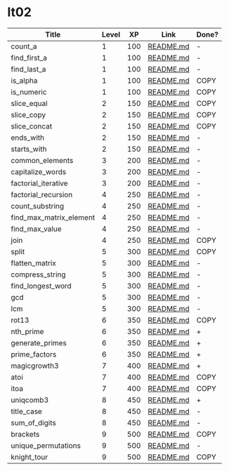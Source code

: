 # lt02

| Title                   | Level | XP  | Link                                      | Done? |
| ----------------------- | ----- | --- | ----------------------------------------- | ----- |
| count_a                 | 1     | 100 | [README.md](./count_a.md)                 | -     |
| find_first_a            | 1     | 100 | [README.md](./find_first_a.md)            | -     |
| find_last_a             | 1     | 100 | [README.md](./find_last_a.md)             | -     |
| is_alpha                | 1     | 100 | [README.md](./is_alpha.md)                | COPY  |
| is_numeric              | 1     | 100 | [README.md](./is_numeric.md)              | COPY  |
| slice_equal             | 2     | 150 | [README.md](./slice_equal.md)             | COPY  |
| slice_copy              | 2     | 150 | [README.md](./slice_copy.md)              | COPY  |
| slice_concat            | 2     | 150 | [README.md](./slice_concat.md)            | COPY  |
| ends_with               | 2     | 150 | [README.md](./ends_with.md)               | -     |
| starts_with             | 2     | 150 | [README.md](./starts_with.md)             | -     |
| common_elements         | 3     | 200 | [README.md](./common_elements.md)         | -     |
| capitalize_words        | 3     | 200 | [README.md](./capitalize_words.md)        | -     |
| factorial_iterative     | 3     | 200 | [README.md](./factorial_iterative.md)     | -     |
| factorial_recursion     | 4     | 250 | [README.md](./factorial_recursion.md)     | -     | Y |
| count_substring         | 4     | 250 | [README.md](./count_substring.md)         | -     |
| find_max_matrix_element | 4     | 250 | [README.md](./find_max_matrix_element.md) | -     |
| find_max_value          | 4     | 250 | [README.md](./find_max_value.md)          | -     |
| join                    | 4     | 250 | [README.md](./join.md)                    | COPY  |
| split                   | 5     | 300 | [README.md](./split.md)                   | COPY  |
| flatten_matrix          | 5     | 300 | [README.md](./flatten_matrix.md)          | -     |
| compress_string         | 5     | 300 | [README.md](./compress_string.md)         | -     |
| find_longest_word       | 5     | 300 | [README.md](./find_longest_word.md)       | -     |
| gcd                     | 5     | 300 | [README.md](./gcd.md)                     | -     |
| lcm                     | 5     | 300 | [README.md](./lcm.md)                     | -     | B |
| rot13                   | 6     | 350 | [README.md](./rot13.md)                   | COPY  |
| nth_prime               | 6     | 350 | [README.md](./nth_prime.md)               | +     |
| generate_primes         | 6     | 350 | [README.md](./generate_primes.md)         | +     |
| prime_factors           | 6     | 350 | [README.md](./prime_factors.md)           | +     |
| magicgrowth3            | 7     | 400 | [README.md](./magicgrowth3.md)            | +     |
| atoi                    | 7     | 400 | [README.md](./atoi.md)                    | COPY  |
| itoa                    | 7     | 400 | [README.md](./itoa.md)                    | COPY  |
| uniqcomb3               | 8     | 450 | [README.md](./uniqcomb3.md)               | +     |
| title_case              | 8     | 450 | [README.md](./title_case.md)              | -     |
| sum_of_digits           | 8     | 450 | [README.md](./sum_of_digits.md)           | -     |
| brackets                | 9     | 500 | [README.md](./brackets.md)                | COPY  |
| unique_permutations     | 9     | 500 | [README.md](./unique_permutations.md)     | -     |
| knight_tour             | 9     | 500 | [README.md](./knight_tour.md)             | COPY  |
